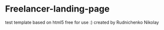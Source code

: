 # Freelancer-landing-page
test template based on html5 free for use :)
created by Rudnichenko Nikolay
